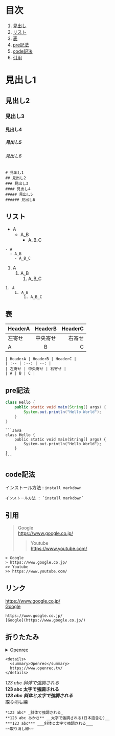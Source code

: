 # 目次
1. [見出し](#見出し1)
1. [リスト](#リスト)
1. [表](#表)
1. [pre記法](#pre記法)
1. [code記法](#code記法)
1. [引用](#引用)

# 見出し1
## 見出し2
### 見出し3
#### 見出し4
##### 見出し5
###### 見出し6

```
# 見出し1
## 見出し2
### 見出し3
#### 見出し4
##### 見出し5
###### 見出し6
```
 
## リスト
- A
  - A_B
    - A_B_C

```
- A
  - A_B
    - A_B_C
```

1. A
    1. A_B
        1. A_B_C

```
1. A
    1. A_B
        1. A_B_C
```

## 表
| HeaderA | HeaderB | HeaderC |
| :-- | :--: | --: |
| 左寄せ | 中央寄せ | 右寄せ |
| A | B | C |

```
| HeaderA | HeaderB | HeaderC |
| :-- | :--: | --: |
| 左寄せ | 中央寄せ | 右寄せ |
| A | B | C |
```

## pre記法
```Java
class Hello {
    public static void main(String[] args) {
        System.out.println("Hello World");        
    }
}
```

~~~
```Java
class Hello {
    public static void main(String[] args) {
        System.out.println("Hello World");        
    }
}
```
~~~

## code記法
インストール方法 : `install markdown`

```
インストール方法 : `install markdown`
```

## 引用
> Google  
> https://www.google.co.jp/
>> Youtube  
>> https://www.youtube.com/

```
> Google  
> https://www.google.co.jp/
>> Youtube  
>> https://www.youtube.com/
```

## リンク
https://www.google.co.jp/  
[Google](https://www.google.co.jp/)  

```
https://www.google.co.jp/  
[Google](https://www.google.co.jp/)  
```

## 折りたたみ
<details>
  <summary>Openrec</summary>
  https://www.openrec.tv/
</details>

```
<details>
  <summary>Openrec</summary>
  https://www.openrec.tv/
</details>
```

*123 abc* _斜体で強調される_  
**123 abc** __太字で強調される__  
***123 abc*** ___斜体と太字で強調される___  
~~取り消し線~~  

```
*123 abc* _斜体で強調される_  
**123 abc あかさ** __太字で強調される(日本語含む)__  
***123 abc*** ___斜体と太字で強調される___  
~~取り消し線~~  
```


